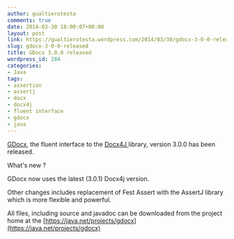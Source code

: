 ```yaml
---
author: gualtierotesta
comments: true
date: 2014-03-30 18:00:07+00:00
layout: post
link: https://gualtierotesta.wordpress.com/2014/03/30/gdocx-3-0-0-released/
slug: gdocx-3-0-0-released
title: GDocx 3.0.0 released
wordpress_id: 284
categories:
- Java
tags:
- assertion
- assertj
- docx
- docx4j
- fluent interface
- gdocx
- java
---
```


[GDocx](https://java.net/projects/gdocx), the fluent interface to the [Docx4J ](http://www.docx4java.org/trac/docx4j)library, version 3.0.0 has been released.

What's new ?

GDocx now uses the latest (3.0.1) Docx4j version.

Other changes includes replacement of Fest Assert with the AssertJ library which is more flexible and powerful.

All files, including source and javadoc can be downloaded from the project home at the [https://java.net/projects/gdocx](https://java.net/projects/gdocx)
